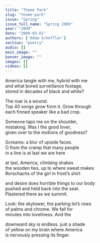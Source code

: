 ```yaml
---
title: "Theme Park"
slug: "theme-park"
issue: "Spring"
issue_full_name: "Spring 2009"
year: "2009"
date: "2009-03-01"
authors: ['Adam Scheffler']
section: "poetry"
audio: []
main_image: ""
banner_image: ""
images: []
videos: []
---
```

America tangle with me, hybrid with me   
and what bored surveillance footage,   
stored in decades of black and white?

The roar is a wound.   
Top 40 songs grow from it. Grow through   
each finned speaker like a bad crop.

Someone taps me on the shoulder,   
mistaking. Was I the good lover,   
given over to the motions of goodness?

Screams: a blur of upside faces.   
O from the cramp that many people   
in a line is at last we are here

at last, America, climbing shakes   
the wooden ties, up to where sweat makes   
Rorschachs of the girl in front’s shirt

and desire does horrible things to our body   
pushed and held back into the seat.   
Plastered there as we summit.

Look: the skytower, the parking lot’s rows   
of palms and chrome. We fall for   
minutes into loveliness. And the

downward sky is endless. just a shade   
of yellow on my brain where America   
is nervously pressing its finger.

